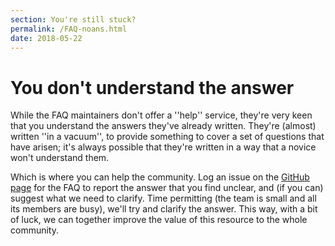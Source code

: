 ```yaml
---
section: You're still stuck?
permalink: /FAQ-noans.html
date: 2018-05-22
---
```


# You don't understand the answer

While the FAQ maintainers don't offer a ''help'' service, they're
very keen that you understand the answers they've already written.
They're (almost) written ''in a vacuum'', to provide something to
cover a set of questions that have arisen; it's always possible that
they're written in a way that a novice won't understand them.

Which is where you can help the community.  Log an issue on the
[GitHub page](https://github.com/tex-faq/tex-faq.github.io/issues) for
the FAQ to report the answer that you find unclear, and (if you can) suggest
what we need to clarify.  Time permitting (the team is small and all
its members are busy), we'll try and clarify the answer.  This way,
with a bit of luck, we can together improve the value of this resource
to the whole community.
